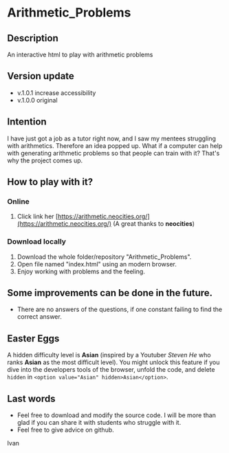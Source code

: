 # Arithmetic_Problems

## Description
An interactive html to play with arithmetic problems

## Version update
- v.1.0.1  increase accessibility
- v.1.0.0  original

## Intention
I have just got a job as a tutor right now, and I saw my mentees struggling with arithmetics. Therefore an idea popped up. What if a computer can help with generating arithmetic problems so that people can train with it? That's why the project comes up.

## How to play with it?
### Online
1. Click link her [https://arithmetic.neocities.org/](https://arithmetic.neocities.org/) (A great thanks to **neocities**)
### Download locally
1. Download the whole folder/repository "Arithmetic_Problems".
2. Open file named "index.html" using an modern browser.
3. Enjoy working with problems and the feeling.


## Some improvements can be done in the future.
- There are no answers of the questions, if one constant failing to find the correct answer.

## Easter Eggs
A hidden difficulty level is **Asian** (inspired by a Youtuber *Steven He* who ranks **Asian** as the most difficult level). You might unlock this feature if you dive into the developers tools of the browser, unfold the code, and delete `hidden` in `<option value="Asian" hidden>Asian</option>`.

## Last words
- Feel free to download and modify the source code. I will be more than glad if you can share it with students who struggle with it.
- Feel free to give advice on github.

Ivan
